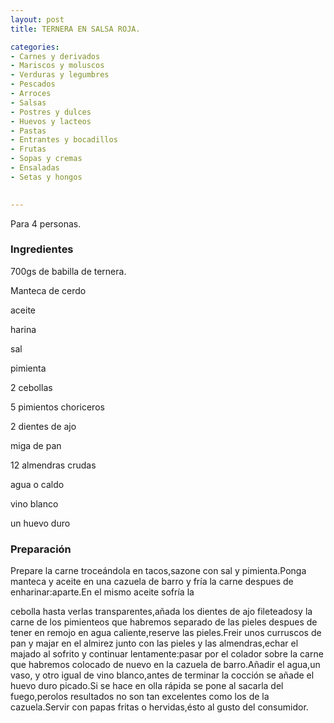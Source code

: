 ```yaml
---
layout: post
title: TERNERA EN SALSA ROJA.

categories:
- Carnes y derivados
- Mariscos y moluscos
- Verduras y legumbres
- Pescados
- Arroces
- Salsas
- Postres y dulces
- Huevos y lacteos
- Pastas
- Entrantes y bocadillos
- Frutas
- Sopas y cremas
- Ensaladas
- Setas y hongos
 

---
```


Para 4 personas.

<h3>Ingredientes</h3>

700gs de babilla de ternera.

Manteca de cerdo

aceite

harina

sal

pimienta

2 cebollas

5 pimientos choriceros

2 dientes de ajo

miga de pan

12 almendras crudas

agua o caldo

vino blanco

un huevo duro

<h3>Preparación</h3>

Prepare la carne troceándola en tacos,sazone con sal y pimienta.Ponga manteca y aceite en una cazuela de barro y fría la carne despues de enharinar:aparte.En el mismo aceite sofría la

cebolla hasta verlas transparentes,añada los dientes de ajo fileteadosy la carne de los pimienteos que habremos separado de las pieles despues de tener en remojo en agua caliente,reserve las pieles.Freir unos curruscos de pan y majar en el almirez junto con las pieles y las almendras,echar el majado al sofrito y continuar lentamente:pasar por el colador sobre la carne que habremos colocado de nuevo en la cazuela de barro.Añadir el agua,un vaso, y otro igual de vino blanco,antes de terminar la cocción se añade el huevo duro picado.Si se hace en olla rápida se pone al sacarla del fuego,perolos resultados no son tan excelentes como los de la cazuela.Servir con papas fritas o hervidas,ésto al gusto del consumidor.


